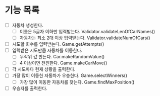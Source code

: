 # 기능 목록

- [ ] 자동차 생성한다.
   - [ ] 이름은 5글자 이하만 입력받는다. Validator.validateLenOfCarNames()
   - [ ] 자동차는 최소 2대 이상 입력받는다. Validator.validateNumOfCars()
- [ ] 시도할 회수를 입력받는다. Game.getAttempts()
- [ ] 입력받은 시도만큼 자동차를 이동한다.
   - [ ] 무작위 값 만든다. Car.makeRandomValue()
   - [ ] 4 이상이면 전진한다. Game.makeCarMove()
- [ ] 각 시도마다 현재 상황을 출력한다. 
- [ ] 가장 많이 이동한 자동차가 우승한다. Game.selectWinners()
   - [ ] 가장 많이 이동한 자동차를 찾는다. Game.findMaxPosition()
- [ ] 우승자를 출력한다.